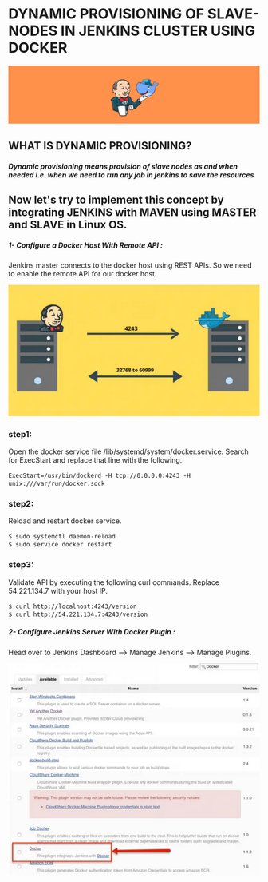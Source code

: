 # DYNAMIC PROVISIONING OF SLAVE-NODES IN JENKINS CLUSTER USING DOCKER

![jenkins-docker](https://github.com/OussamaMaroufi/Dynamic-provisioning-of-slave-node-jenkins/blob/main/images/jenkins-docker.png?raw=true)


## WHAT IS DYNAMIC PROVISIONING?

##### Dynamic provisioning means provision of slave nodes as and when needed i.e. when we need to run any job in jenkins to save the resources


## Now let's try to implement this concept by integrating JENKINS with MAVEN using MASTER and SLAVE in Linux OS.


##### 1- Configure a Docker Host With Remote API :

Jenkins master connects to the docker host using REST APIs. So we need to enable the remote API for our docker host.

![jenkins-docker](https://github.com/OussamaMaroufi/Dynamic-provisioning-of-slave-node-jenkins/blob/main/images/remote-api.png?raw=true)

### step1:
Open the docker service file /lib/systemd/system/docker.service. Search for ExecStart and replace that line with the following.

```
ExecStart=/usr/bin/dockerd -H tcp://0.0.0.0:4243 -H unix:///var/run/docker.sock
```

### step2:
Reload and restart docker service.

```
$ sudo systemctl daemon-reload
$ sudo service docker restart
```
### step3:
 Validate API by executing the following curl commands. Replace 54.221.134.7 with your host IP.

 ```
$ curl http://localhost:4243/version
$ curl http://54.221.134.7:4243/version
 ```

 ##### 2- Configure Jenkins Server With Docker Plugin : 

 Head over to Jenkins Dashboard –> Manage Jenkins –> Manage Plugins.


![jenkins-docker](https://github.com/OussamaMaroufi/Dynamic-provisioning-of-slave-node-jenkins/blob/main/images/docker-plugin.png?raw=true)





